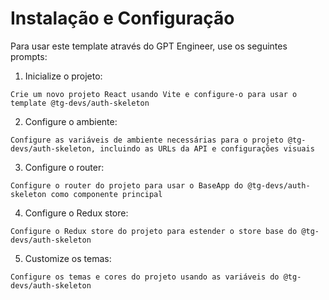 # Instalação e Configuração

Para usar este template através do GPT Engineer, use os seguintes prompts:

1. Inicialize o projeto:
```
Crie um novo projeto React usando Vite e configure-o para usar o template @tg-devs/auth-skeleton
```

2. Configure o ambiente:
```
Configure as variáveis de ambiente necessárias para o projeto @tg-devs/auth-skeleton, incluindo as URLs da API e configurações visuais
```

3. Configure o router:
```
Configure o router do projeto para usar o BaseApp do @tg-devs/auth-skeleton como componente principal
```

4. Configure o Redux store:
```
Configure o Redux store do projeto para estender o store base do @tg-devs/auth-skeleton
```

5. Customize os temas:
```
Configure os temas e cores do projeto usando as variáveis do @tg-devs/auth-skeleton
```